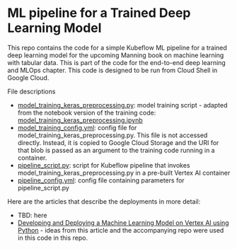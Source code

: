 # ML pipeline for a Trained Deep Learning Model

This repo contains the code for a simple Kubeflow ML pipeline for a trained deep learning model for the upcoming Manning book on machine learning with tabular data. This is part of the code for the end-to-end deep learning and MLOps chapter. This code is designed to be run from Cloud Shell in Google Cloud.

File descriptions 

- [model_training_keras_preprocessing.py](https://github.com/ryanmark1867/deep_learning_ml_pipeline/blob/master/model_training_keras_preprocessing.py): model training script - adapted from the notebook version of the training code: [model_training_keras_preprocessing.ipynb](https://github.com/ryanmark1867/deep_learning_best_practices/blob/master/notebooks/model_training_keras_preprocessing.ipynb)
- [model_training_config.yml](https://github.com/ryanmark1867/deep_learning_ml_pipeline/blob/master/model_training_config.yml): config file for model_training_keras_preprocessing.py. This file is not accessed directly. Instead, it is copied to Google Cloud Storage and the URI for that blob is passed as an argument to the training code running in a container.
- [pipeline_script.py](https://github.com/ryanmark1867/deep_learning_ml_pipeline/blob/master/pipeline_script.py): script for Kubeflow pipeline that invokes model_training_keras_preprocessing.py in a pre-built Vertex AI container
- [pipeline_config.yml](https://github.com/ryanmark1867/deep_learning_ml_pipeline/blob/master/pipeline_config.yml): config file containing parameters for pipeline_script.py

Here are the articles that describe the deployments in more detail:

- TBD: here
- [Developing and Deploying a Machine Learning Model on Vertex AI using Python](https://towardsdatascience.com/developing-and-deploying-a-machine-learning-model-on-vertex-ai-using-python-865b535814f8) - ideas from this article and the accompanying repo were used in this code in this repo.

